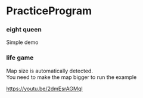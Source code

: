 # PracticeProgram

### eight queen
Simple demo

### life game
Map size is automatically detected.  
You need to make the map bigger to run the example

https://youtu.be/2dmEsrAGMqI